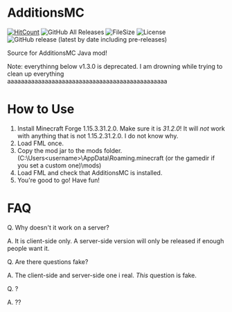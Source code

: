 # AdditionsMC

[![HitCount](http://hits.dwyl.com/Poco-LLC/AdditionsMC.svg)](http://hits.dwyl.com/Poco-LLC/AdditionsMC)
![GitHub All Releases](https://img.shields.io/github/downloads/Poco-LLC/AdditionsMC/total)
![FileSize](https://img.shields.io/github/languages/code-size/Poco-LLC/AdditionsMC)
![License](https://img.shields.io/github/license/Poco-LLC/AdditionsMC)
![GitHub release (latest by date including pre-releases)](https://img.shields.io/github/v/release/Poco-LLC/AdditionsMC?include_prereleases)

Source for AdditionsMC Java mod!

Note: everythinng below v1.3.0 is deprecated. I am drowning while trying to clean up everything aaaaaaaaaaaaaaaaaaaaaaaaaaaaaaaaaaaaaaaaaaaaaaa

# How to Use

1. Install Minecraft Forge 1.15.3.31.2.0. Make sure it is *31.2.0*! It will *not* work with anything that is not 1.15.2.31.2.0. I do not know why.
2. Load FML once.
3. Copy the mod jar to the mods folder. (C:\Users\<username>\AppData\Roaming\.minecraft (or the gamedir if you set a custom one)\mods\)
4. Load FML and check that AdditionsMC is installed.
5. You're good to go! Have fun!

# FAQ

Q. Why doesn't it work on a server?

A. It is client-side only. A server-side version will only be released if enough people want it.


Q. Are there questions fake?

A. The client-side and server-side one i real. *This* question is fake.


Q. ?

A. ??
